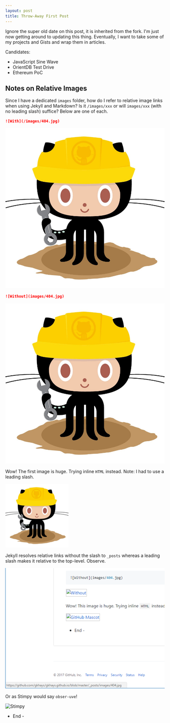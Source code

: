 ```yaml
---
layout: post
title: Throw-Away First Post
---
```


Ignore the super old date on this post, it is inherited from the fork. I'm just now getting around to updating this thing. Eventually, I want to take some of my projects and Gists and wrap them in articles.

Candidates:

* JavaScript Sine Wave
* OrientDB Test Drive
* Ethereum PoC

## Notes on Relative Images

Since I have a dedicated `images` folder, how do I refer to relative image links when using Jekyll and Markdown? Is it `/images/xxx` or will `images/xxx` (with no leading slash) suffice? Below are one of each.

```md
![With](/images/404.jpg)
```
![With](/images/404.jpg)

```md
![Without](images/404.jpg)
```
![Without](images/404.jpg)

Wow! The first image is huge. Trying inline `HTML` instead. Note: I had to use a leading slash.

<img src="/images/404.jpg" alt="GitHub Mascot" style="width: 200px;"/>

Jekyll resolves relative links without the slash to `_posts` whereas a leading slash makes it relative to the top-level. Observe.

![Apparent Relative Link](/images/relative-links.png)

Or as Stimpy would say `obser-uve`!

![Stimpy](https://www.google.com/url?sa=i&rct=j&q=&esrc=s&source=images&cd=&cad=rja&uact=8&ved=0ahUKEwiS3qWxp4bTAhVG64MKHYfXBdAQjRwIBw&url=https%3A%2F%2Fdailyhumorpix.wordpress.com%2Ftag%2Fren-stimpy%2Fpage%2F2%2F&bvm=bv.151325232,d.cGc&psig=AFQjCNGMDpS-QmNumtvJbTuqADzWVt6EqQ&ust=1491240890131125)

- End -

